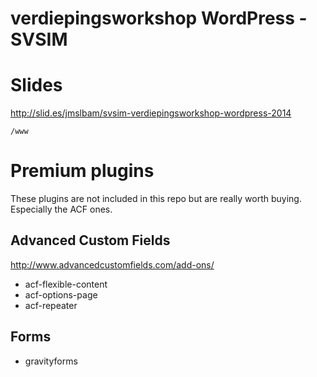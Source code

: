 verdiepingsworkshop WordPress - SVSIM
====================================

# Slides
http://slid.es/jmslbam/svsim-verdiepingsworkshop-wordpress-2014

`/www` 

# Premium plugins
These plugins are not included in this repo but are really worth buying. Especially the ACF ones. 

## Advanced Custom Fields
http://www.advancedcustomfields.com/add-ons/

- acf-flexible-content  
- acf-options-page  
- acf-repeater 

## Forms 

- gravityforms

